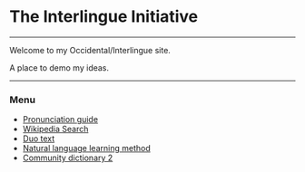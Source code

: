# The Interlingue Initiative 

---

Welcome to my Occidental/Interlingue site. 

A place to demo my ideas.

---

### Menu

* [Pronunciation guide](/pronunciation)
* [Wikipedia Search](/wikipedia-search)
* [Duo text](/duo-text)
* [Natural language learning method](/nature-method)
* [Community dictionary 2](/community-dictionary-2)
